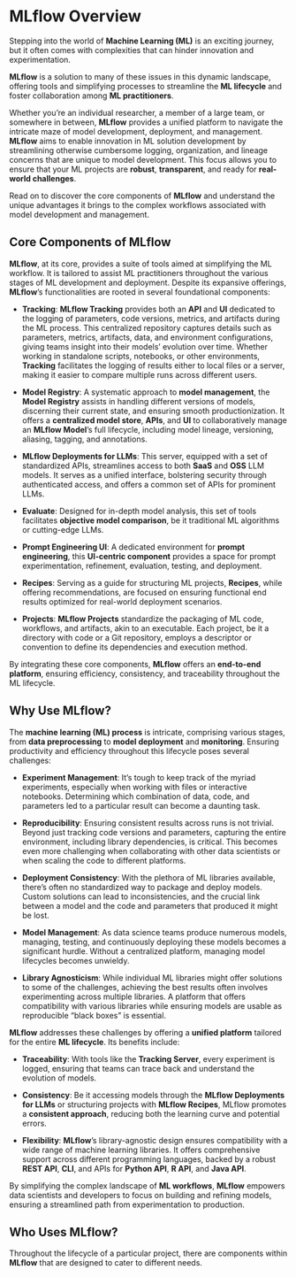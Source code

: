 # MLflow Overview

Stepping into the world of **Machine Learning (ML)** is an exciting journey, but it often comes with complexities that can hinder innovation and experimentation.

**MLflow** is a solution to many of these issues in this dynamic landscape, offering tools and simplifying processes to streamline the **ML lifecycle** and foster collaboration among **ML practitioners**.

Whether you’re an individual researcher, a member of a large team, or somewhere in between, **MLflow** provides a unified platform to navigate the intricate maze of model development, deployment, and management. **MLflow** aims to enable innovation in ML solution development by streamlining otherwise cumbersome logging, organization, and lineage concerns that are unique to model development. This focus allows you to ensure that your ML projects are **robust**, **transparent**, and ready for **real-world challenges**.

Read on to discover the core components of **MLflow** and understand the unique advantages it brings to the complex workflows associated with model development and management.

## Core Components of MLflow
**MLflow**, at its core, provides a suite of tools aimed at simplifying the ML workflow. It is tailored to assist ML practitioners throughout the various stages of ML development and deployment. Despite its expansive offerings, **MLflow**’s functionalities are rooted in several foundational components:

- **Tracking**: **MLflow Tracking** provides both an **API** and **UI** dedicated to the logging of parameters, code versions, metrics, and artifacts during the ML process. This centralized repository captures details such as parameters, metrics, artifacts, data, and environment configurations, giving teams insight into their models’ evolution over time. Whether working in standalone scripts, notebooks, or other environments, **Tracking** facilitates the logging of results either to local files or a server, making it easier to compare multiple runs across different users.

- **Model Registry**: A systematic approach to **model management**, the **Model Registry** assists in handling different versions of models, discerning their current state, and ensuring smooth productionization. It offers a **centralized model store**, **APIs**, and **UI** to collaboratively manage an **MLflow Model**’s full lifecycle, including model lineage, versioning, aliasing, tagging, and annotations.

- **MLflow Deployments for LLMs**: This server, equipped with a set of standardized APIs, streamlines access to both **SaaS** and **OSS** LLM models. It serves as a unified interface, bolstering security through authenticated access, and offers a common set of APIs for prominent LLMs.

- **Evaluate**: Designed for in-depth model analysis, this set of tools facilitates **objective model comparison**, be it traditional ML algorithms or cutting-edge LLMs.

- **Prompt Engineering UI**: A dedicated environment for **prompt engineering**, this **UI-centric component** provides a space for prompt experimentation, refinement, evaluation, testing, and deployment.

- **Recipes**: Serving as a guide for structuring ML projects, **Recipes**, while offering recommendations, are focused on ensuring functional end results optimized for real-world deployment scenarios.

- **Projects**: **MLflow Projects** standardize the packaging of ML code, workflows, and artifacts, akin to an executable. Each project, be it a directory with code or a Git repository, employs a descriptor or convention to define its dependencies and execution method.

By integrating these core components, **MLflow** offers an **end-to-end platform**, ensuring efficiency, consistency, and traceability throughout the ML lifecycle.

## Why Use MLflow?
The **machine learning (ML) process** is intricate, comprising various stages, from **data preprocessing** to **model deployment** and **monitoring**. Ensuring productivity and efficiency throughout this lifecycle poses several challenges:

- **Experiment Management**: It’s tough to keep track of the myriad experiments, especially when working with files or interactive notebooks. Determining which combination of data, code, and parameters led to a particular result can become a daunting task.

- **Reproducibility**: Ensuring consistent results across runs is not trivial. Beyond just tracking code versions and parameters, capturing the entire environment, including library dependencies, is critical. This becomes even more challenging when collaborating with other data scientists or when scaling the code to different platforms.

- **Deployment Consistency**: With the plethora of ML libraries available, there’s often no standardized way to package and deploy models. Custom solutions can lead to inconsistencies, and the crucial link between a model and the code and parameters that produced it might be lost.

- **Model Management**: As data science teams produce numerous models, managing, testing, and continuously deploying these models becomes a significant hurdle. Without a centralized platform, managing model lifecycles becomes unwieldy.

- **Library Agnosticism**: While individual ML libraries might offer solutions to some of the challenges, achieving the best results often involves experimenting across multiple libraries. A platform that offers compatibility with various libraries while ensuring models are usable as reproducible “black boxes” is essential.

**MLflow** addresses these challenges by offering a **unified platform** tailored for the entire **ML lifecycle**. Its benefits include:

- **Traceability**: With tools like the **Tracking Server**, every experiment is logged, ensuring that teams can trace back and understand the evolution of models.

- **Consistency**: Be it accessing models through the **MLflow Deployments for LLMs** or structuring projects with **MLflow Recipes**, MLflow promotes a **consistent approach**, reducing both the learning curve and potential errors.

- **Flexibility**: **MLflow**’s library-agnostic design ensures compatibility with a wide range of machine learning libraries. It offers comprehensive support across different programming languages, backed by a robust **REST API**, **CLI**, and APIs for **Python API**, **R API**, and **Java API**.

By simplifying the complex landscape of **ML workflows**, **MLflow** empowers data scientists and developers to focus on building and refining models, ensuring a streamlined path from experimentation to production.

## Who Uses MLflow?
Throughout the lifecycle of a particular project, there are components within **MLflow** that are designed to cater to different needs.

